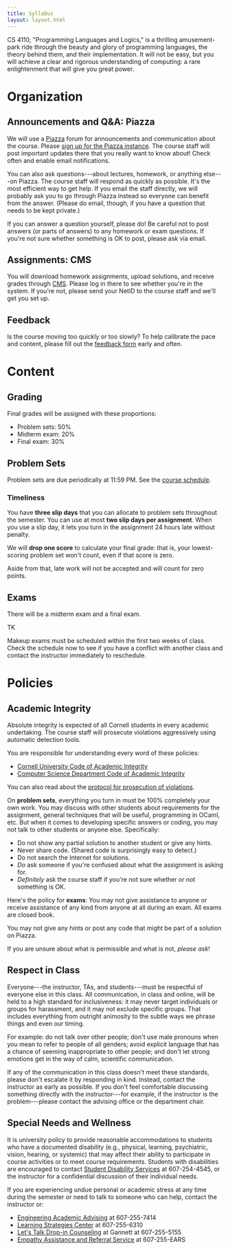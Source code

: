 ```yaml
---
title: Syllabus
layout: layout.html
---
```

CS 4110, "Programming Languages and Logics," is a thrilling amusement-park ride through the beauty and glory of programming languages, the theory behind them, and their implementation. It will not be easy, but you will achieve a clear and rigorous understanding of computing: a rare enlightenment that will give you great power.

# Organization

## Announcements and Q&A: Piazza

We will use a [Piazza][] forum for announcements and communication about the course. Please [sign up for the Piazza instance][piazza]. The course staff will post important updates there that you really want to know about! Check often and enable email notifications.

[piazza]: http://piazza.com/cornell/fall2016/cs4110

You can also ask questions---about lectures, homework, or anything else---on Piazza. The course staff will respond as quickly as possible. It's the most efficient way to get help. If you email the staff directly, we will probably ask you to go through Piazza instead so everyone can benefit from the answer. (Please do email, though, if you have a question that needs to be kept private.)

If you can answer a question yourself, please do! Be careful not to post answers (or parts of answers) to any homework or exam questions. If you're not sure whether something is OK to post, please ask via email.

## Assignments: CMS

You will download homework assignments, upload solutions, and receive grades through [CMS][]. Please log in there to see whether you're in the system. If you're not, please send your NetID to the course staff and we'll get you set up.

[cms]: https://cms-b.csuglab.cornell.edu/

## Feedback

Is the course moving too quickly or too slowly? To help calibrate the pace and content, please fill out the [feedback form][fform] early and often.

[fform]: https://sampsyo.wufoo.com/forms/4110-feedback/

# Content

## Grading

Final grades will be assigned with these proportions:

* Problem sets: 50%
* Midterm exam: 20%
* Final exam: 30%

## Problem Sets

Problem sets are due periodically at 11:59 PM. See the [course schedule][schedule].

[schedule]: /schedule.html

### Timeliness

You have **three slip days** that you can allocate to problem sets throughout the semester. You can use at most **two slip days per assignment**. When you use a slip day, it lets you turn in the assignment 24 hours late without penalty.

We will **drop one score** to calculate your final grade: that is, your lowest-scoring problem set won't count, even if that score is zero.

Aside from that, late work will not be accepted and will count for zero points.

## Exams

There will be a midterm exam and a final exam.

TK

Makeup exams must be scheduled within the first two weeks of class. Check the schedule now to see if you have a conflict with another class and contact the instructor immediately to reschedule.

# Policies

## Academic Integrity

Absolute integrity is expected of all Cornell students in every academic undertaking. The course staff will prosecute violations aggressively using automatic detection tools.

You are responsible for understanding every word of these policies:

- <a href="http://cuinfo.cornell.edu/Academic/AIC.html">Cornell University Code of Academic Integrity</a>
- <a href="http://www.cs.cornell.edu/ugrad/CSMajor/index.htm#ai">Computer Science Department Code of Academic Integrity</a>

You can also read about the [protocol for prosecution of violations][aiproceedings].

[aiproceedings]: http://www.theuniversityfaculty.cornell.edu/AcadInteg/index.html

On **problem sets**, everything you turn in must be 100% completely your own work. You may discuss with other students about requirements for the assignment, general techniques that will be useful, programming in OCaml, etc. But when it comes to developing specific answers or coding, you may not talk to other students or anyone else. Specifically:

* Do not show any partial solution to another student or give any hints.
* Never share code. (Shared code is surprisingly easy to detect.)
* Do not search the Internet for solutions.
* *Do* ask someone if you're confused about what the assignment is asking for.
* *Definitely* ask the course staff if you're not sure whether or not something is OK.

Here's the policy for **exams**: You may not give assistance to anyone or receive assistance of any kind from anyone at all during an exam. All exams are closed book.

You may not give any hints or post any code that might be part of a solution on Piazza.

If you are unsure about what is permissible and what is not, *please ask*!

## Respect in Class

Everyone---the instructor, TAs, and students---must be respectful of everyone else in this class. All communication, in class and online, will be held to a high standard for inclusiveness: it may never target individuals or groups for harassment, and it may not exclude specific groups. That includes everything from outright animosity to the subtle ways we phrase things and even our timing.

For example: do not talk over other people; don't use male pronouns when you mean to refer to people of all genders; avoid explicit language that has a chance of seeming inappropriate to other people; and don't let strong emotions get in the way of calm, scientific communication.

If any of the communication in this class doesn't meet these standards, please don't escalate it by responding in kind. Instead, contact the instructor as early as possible. If you don't feel comfortable discussing something directly with the instructor---for example, if the instructor is the problem---please contact the advising office or the department chair.

## Special Needs and Wellness

It is university policy to provide reasonable accommodations to students who have a documented disability (e.g., physical, learning, psychiatric, vision, hearing, or systemic) that may affect their
ability to participate in course activities or to meet course requirements. Students with disabilities are encouraged to contact <a
href="http://sds.cornell.edu">Student Disability Services</a> at
607-254-4545, or the instructor for a confidential discussion of their
individual needs.

If you are experiencing undue personal or academic stress at any time during the semester or need to talk to someone who can help, contact the instructor or:

- <a href="http://www.engineering.cornell.edu/student-services/academic-advising">Engineering Academic Advising</a> at 607-255-7414
- <a href="http://lsc.sas.cornell.edu">Learning Strategies Center</a> at 607-255-6310
- <a href="http://www.gannett.cornell.edu/LetsTalk">Let's Talk Drop-in Counseling</a> at Gannett at 607-255-5155
- <a href="http://ears.dos.cornell.edu">Empathy Assistance and Referral Service</a> at 607-255-EARS
